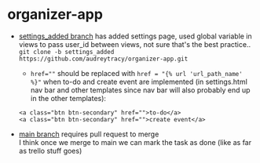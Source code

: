 # organizer-app
- [settings_added branch](https://github.com/audreytracy/organizer-app/tree/settings_added) has added settings page, used global variable in views to pass user_id between views, not sure that's the best practice..  
    ``` git clone -b settings_added https://github.com/audreytracy/organizer-app.git ``` 
    - ```href=""``` should be replaced with ```href = "{% url 'url_path_name' %}"``` when to-do and create event are implemented (in settings.html nav bar and other templates since nav bar will also probably end up in the other templates):  
    ```
    <a class="btn btn-secondary" href="">to-do</a>
    <a class="btn btn-secondary" href="">create event</a>
    ```
    

- [main branch](https://github.com/audreytracy/organizer-app/) requires pull request to merge  
I think once we merge to main we can mark the task as done (like as far as trello stuff goes)
